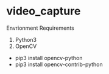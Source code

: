 # video_capture
Envrionment Requirements
1. Python3
2. OpenCV
 - pip3 install opencv-python
 - pip3 install opencv-contrib-python

